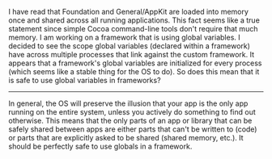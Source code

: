 I have read that Foundation and General/AppKit are loaded into memory once and shared across all running applications. This fact seems like a true statement since simple Cocoa command-line tools don't require that much memory. I am working on a framework that is using global variables. I decided to see the scope global variables (declared within a framework) have across multiple processes that link against the custom framework. It appears that a framework's global variables are initialized for every process (which seems like a stable thing for the OS to do). So does this mean that it is safe to use global variables in frameworks? 

----

In general, the OS will preserve the illusion that your app is the only app running on the entire system, unless you actively do something to find out otherwise. This means that the only parts of an app or library that can be safely shared between apps are either parts that can't be written to (code) or parts that are explicitly asked to be shared (shared memory, etc.). It should be perfectly safe to use globals in a framework.